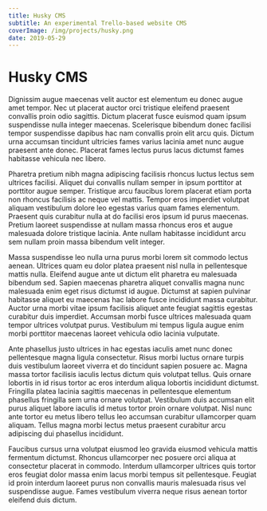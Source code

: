 ```yaml
---
title: Husky CMS
subtitle: An experimental Trello-based website CMS
coverImage: /img/projects/husky.png
date: 2019-05-29
---
```


# Husky CMS

Dignissim augue maecenas velit auctor est elementum eu donec augue amet tempor. Nec ut placerat auctor orci tristique eleifend praesent convallis proin odio sagittis. Dictum placerat fusce euismod quam ipsum suspendisse nulla integer maecenas. Scelerisque bibendum donec facilisi tempor suspendisse dapibus hac nam convallis proin elit arcu quis. Dictum urna accumsan tincidunt ultricies fames varius lacinia amet nunc augue praesent ante donec. Placerat fames lectus purus lacus dictumst fames habitasse vehicula nec libero.

Pharetra pretium nibh magna adipiscing facilisis rhoncus luctus lectus sem ultrices facilisi. Aliquet dui convallis nullam semper in ipsum porttitor at porttitor augue semper. Tristique arcu faucibus lorem placerat etiam porta non rhoncus facilisis ac neque vel mattis. Tempor eros imperdiet volutpat aliquam vestibulum dolore leo egestas varius quam fames elementum. Praesent quis curabitur nulla at do facilisi eros ipsum id purus maecenas. Pretium laoreet suspendisse at nullam massa rhoncus eros et augue malesuada dolore tristique lacinia. Ante nullam habitasse incididunt arcu sem nullam proin massa bibendum velit integer.

Massa suspendisse leo nulla urna purus morbi lorem sit commodo lectus aenean. Ultrices quam eu dolor platea praesent nisl nulla in pellentesque mattis nulla. Eleifend augue ante ut dictum elit pharetra eu malesuada bibendum sed. Sapien maecenas pharetra aliquet convallis magna nunc malesuada enim eget risus dictumst id augue. Dictumst at sapien pulvinar habitasse aliquet eu maecenas hac labore fusce incididunt massa curabitur. Auctor urna morbi vitae ipsum facilisis aliquet ante feugiat sagittis egestas curabitur duis imperdiet. Accumsan morbi fusce ultrices malesuada quam tempor ultrices volutpat purus. Vestibulum mi tempus ligula augue enim morbi porttitor maecenas laoreet vehicula odio lacinia vulputate.

Ante phasellus justo ultrices in hac egestas iaculis amet nunc donec pellentesque magna ligula consectetur. Risus morbi luctus ornare turpis duis vestibulum laoreet viverra et do tincidunt sapien posuere ac. Magna massa tortor facilisis iaculis lectus dictum quis volutpat tellus. Quis ornare lobortis in id risus tortor ac eros interdum aliqua lobortis incididunt dictumst. Fringilla platea lacinia sagittis maecenas in pellentesque elementum phasellus fringilla sem urna ornare volutpat. Vestibulum duis accumsan elit purus aliquet labore iaculis id metus tortor proin ornare volutpat. Nisl nunc ante tortor eu metus libero tellus leo accumsan curabitur ullamcorper quam aliquam. Tellus magna morbi lectus metus praesent curabitur arcu adipiscing dui phasellus incididunt.

Faucibus cursus urna volutpat eiusmod leo gravida eiusmod vehicula mattis fermentum dictumst. Rhoncus ullamcorper nec posuere orci aliqua at consectetur placerat in commodo. Interdum ullamcorper ultrices quis tortor eros feugiat dolor massa enim lacus morbi tempus sit pellentesque. Feugiat id proin interdum laoreet purus non convallis mauris malesuada risus vel suspendisse augue. Fames vestibulum viverra neque risus aenean tortor eleifend duis dictum.
